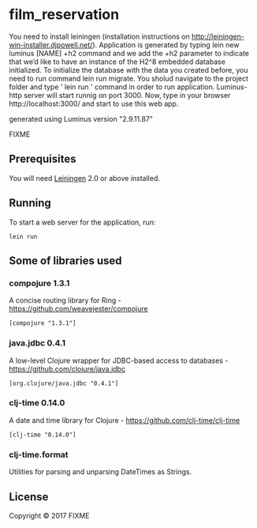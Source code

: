 # film_reservation

You need to install leiningen (installation instructions on http://leiningen-win-installer.djpowell.net/).
Application is generated by typing lein new luminus [NAME] +h2 command and we add the +h2 parameter to indicate
that we’d like to have an instance of the H2^8 embedded database initialized.
To initialize the database with the data you created before, you need to run command lein run migrate. 
You sholud navigate to the project folder and type ' lein run ' command in order to run application. 
Luminus-http server will start runnig on port 3000. Now, type in your browser http://localhost:3000/ and start to use this web app.

generated using Luminus version "2.9.11.87"

FIXME

## Prerequisites

You will need [Leiningen][1] 2.0 or above installed.

[1]: https://github.com/technomancy/leiningen

## Running

To start a web server for the application, run:

    lein run 
## Some of libraries used
### compojure 1.3.1
A concise routing library for Ring - https://github.com/weavejester/compojure

	[compojure "1.3.1"]
	
### java.jdbc 0.4.1

A low-level Clojure wrapper for JDBC-based access to databases -https://github.com/clojure/java.jdbc

	[org.clojure/java.jdbc "0.4.1"]

### clj-time 0.14.0

A date and time library for Clojure - https://github.com/clj-time/clj-time

	[clj-time "0.14.0"]
	
### clj-time.format

Utilities for parsing and unparsing DateTimes as Strings.

## License

Copyright © 2017 FIXME
